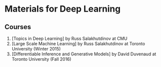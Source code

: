 # Materials for Deep Learning

## Courses
1. [Topics in Deep Learning] by Russ Salakhutdinov at CMU
2. [Large Scale Machine Learning] by Russ Salakhutdinov at Toronto University (Winter 2015)
3. [Differentiable Inference and Generative Models] by David Duvenaud at Toronto University (Fall 2016)

